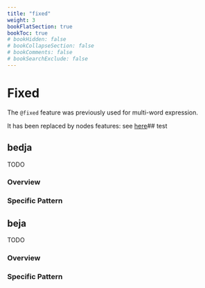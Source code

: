 ```yaml
---
title: "fixed"
weight: 3
bookFlatSection: true
bookToc: true
# bookHidden: false
# bookCollapseSection: false
# bookComments: false
# bookSearchExclude: false
---
```

# Fixed

The `@fixed` feature was previously used for multi-word expression.

It has been replaced by nodes features: see [here](../Misc/Idiom_Titles.md)## test 








## bedja

TODO
### Overview

### Specific Pattern




## beja

TODO
### Overview

### Specific Pattern


